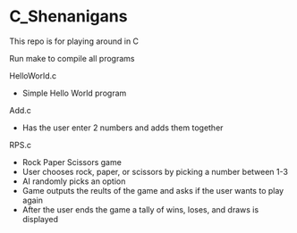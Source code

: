 # C_Shenanigans
This repo is for playing around in C

Run make to compile all programs

HelloWorld.c
  - Simple Hello World program

Add.c
  - Has the user enter 2 numbers and adds them together

RPS.c
  - Rock Paper Scissors game
  - User chooses rock, paper, or scissors by picking a number between 1-3
  - AI randomly picks an option
  - Game outputs the reults of the game and asks if the user wants to play again
  - After the user ends the game a tally of wins, loses, and draws is displayed
